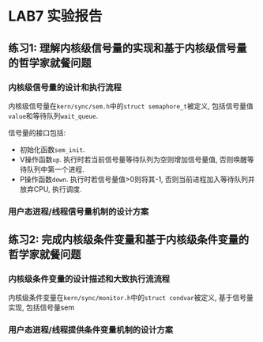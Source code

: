 # LAB7 实验报告

## 练习1: 理解内核级信号量的实现和基于内核级信号量的哲学家就餐问题

### 内核级信号量的设计和执行流程

内核级信号量在`kern/sync/sem.h`中的`struct semaphore_t`被定义, 包括信号量值`value`和等待队列`wait_queue`.

信号量的接口包括:

- 初始化函数`sem_init`.
- V操作函数`up`.
    执行时若当前信号量等待队列为空则增加信号量值, 否则唤醒等待队列中第一个进程.
- P操作函数`down`.
    执行时若信号量值>0则将其-1, 否则当前进程加入等待队列并放弃CPU, 执行调度.

### 用户态进程/线程信号量机制的设计方案

## 练习2: 完成内核级条件变量和基于内核级条件变量的哲学家就餐问题

### 内核级条件变量的设计描述和大致执行流流程

内核级条件变量在`kern/sync/monitor.h`中的`struct condvar`被定义, 基于信号量实现, 包括信号量sem

### 用户态进程/线程提供条件变量机制的设计方案
